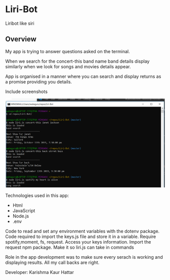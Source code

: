 # Liri-Bot
Liribot like siri

## Overview
My app is trying to answer questions asked on the terminal.

When we search for the concert-this band name band details display
similarly when we look for songs and movies details appear.

App is organised in a manner where you can search and display returns as a promise providing you details.


Include screenshots

![liri-bot](https://github.com/kaur1081/Liri-Bot/blob/master/liri.PNG)


Technologies used in this app:

- Html
- JavaScript
- Node.js
- .env


Code to read and set any environment variables with the dotenv package.
Code required to import the keys.js file and store it in a variable.
Require spotify,moment, fs, request.
Access your keys information.
Import the request npm package.
Make it so liri.js can take in commands

Role in the app development was to make sure every serach is working and displaying results. All my call backs are right. 

Developer: Karishma Kaur Hattar
